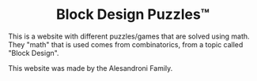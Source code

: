 <h1 style="text-align:center">Block Design Puzzles&#8482;</h1>
<p>This is a website with different puzzles/games that are solved using math. They "math" that is used comes from combinatorics, from a topic called "Block Design".</p>
<p>This website was made by the Alesandroni Family.</p>
